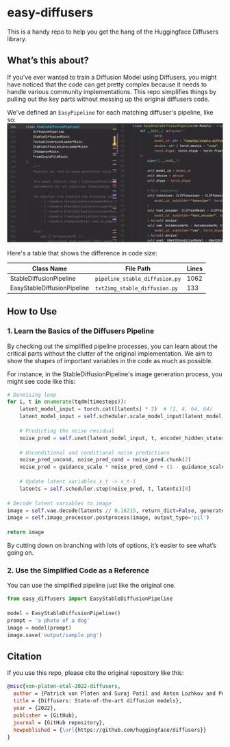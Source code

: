 # easy-diffusers
This is a handy repo to help you get the hang of the Huggingface Diffusers library.

## What’s this about?
If you’ve ever wanted to train a Diffusion Model using Diffusers, you might have noticed that the code can get pretty complex because it needs to handle various community implementations. This repo simplifies things by pulling out the key parts without messing up the original diffusers code.

We've defined an `EasyPipeline` for each matching diffuser's pipeline, like so:
![Code Comparison](assets/compare.png)

Here's a table that shows the difference in code size:

| Class Name                    | File Path                                                                 | Lines |
|------------------------------|--------------------------------------------------------------------------|-------|
| StableDiffusionPipeline      | `pipeline_stable_diffusion.py`      | 1062  |
| EasyStableDiffusionPipeline  | `txt2img_stable_diffusion.py`            | 133   |

## How to Use
### 1. Learn the Basics of the Diffusers Pipeline
By checking out the simplified pipeline processes, you can learn about the critical parts without the clutter of the original implementation. We aim to show the shapes of important variables in the code as much as possible.

For instance, in the StableDiffusionPipeline's image generation process, you might see code like this:
```python
# Denoising loop
for i, t in enumerate(tqdm(timesteps)):
    latent_model_input = torch.cat([latents] * 2)  # (2, 4, 64, 64)
    latent_model_input = self.scheduler.scale_model_input(latent_model_input, t)  # (2, 4, 64, 64)

    # Predicting the noise residual
    noise_pred = self.unet(latent_model_input, t, encoder_hidden_states=prompt_embed)[0]  # (2, 4, 64, 64)

    # Unconditional and conditional noise predictions
    noise_pred_uncond, noise_pred_cond = noise_pred.chunk(2)
    noise_pred = guidance_scale * noise_pred_cond + (1 - guidance_scale) * noise_pred_uncond

    # Update latent variables x_t -> x_t-1
    latents = self.scheduler.step(noise_pred, t, latents)[0]

# Decode latent variables to image
image = self.vae.decode(latents // 0.18215, return_dict=False, generator=generator)[0]  # (1, 3, 512, 512)
image = self.image_processor.postprocess(image, output_type='pil')

return image
```

By cutting down on branching with lots of options, it’s easier to see what’s going on.

### 2. Use the Simplified Code as a Reference
You can use the simplified pipeline just like the original one.
```python
from easy_diffusers import EasyStableDiffusionPipeline

model = EasyStableDiffusionPipeline()
prompt = 'a photo of a dog'
image = model(prompt)
image.save('output/sample.png')
```

## Citation
If you use this repo, please cite the original repository like this:
```bibtex
@misc{von-platen-etal-2022-diffusers,
  author = {Patrick von Platen and Suraj Patil and Anton Lozhkov and Pedro Cuenca and Nathan Lambert and Kashif Rasul and Mishig Davaadorj and Thomas Wolf},
  title = {Diffusers: State-of-the-art diffusion models},
  year = {2022},
  publisher = {GitHub},
  journal = {GitHub repository},
  howpublished = {\url{https://github.com/huggingface/diffusers}}
}
```
